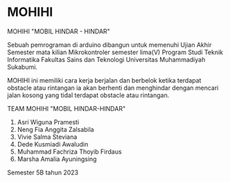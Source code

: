 # MOHIHI

MOHIHI "MOBIL HINDAR - HINDAR"  

Sebuah pemrograman di arduino dibangun untuk memenuhi Ujian Akhir Semester mata kilian Mikrokontroler semester lima(V) 
Program Studi Teknik Informatika Fakultas Sains dan Teknologi Universitas Muhammadiyah Sukabumi.

MOHIHI ini memiliki cara kerja berjalan dan berbelok ketika terdapat obstacle atau rintangan ia akan berhenti dan menghindar dengan mencari jalan kosong yang tidal terdapat obstacle atau rintangan.  


TEAM MOHIHI "MOBIL HINDAR-HINDAR"  
1. Asri Wiguna Pramesti 
2. Neng Fia Anggita Zalsabila 
3. Vivie Salma Steviana 
4. Dede Kusmiadi Awaludin 
5. Muhammad Fachriza Thoyib Firdaus 
6. Marsha Amalia Ayuningsing  


Semester 5B tahun 2023
